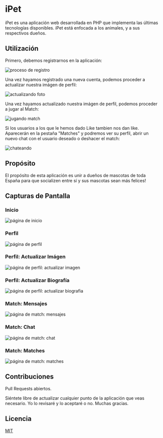 # iPet

iPet es una aplicación web desarrollada en PHP que implementa las últimas tecnologías disponibles.
iPet está enfocada a los animales, y a sus respectivos dueños.

## Utilización

Primero, debemos registrarnos en la aplicación:

![proceso de registro](screenshots/gif/registrarse.gif)

Una vez hayamos registrado una nueva cuenta, podemos proceder a actualizar nuestra imágen de perfil:

![actualizando foto](screenshots/gif/actualizando-imagen-perfil.gif)

Una vez hayamos actualizado nuestra imágen de perfil, podemos proceder a jugar al Match:

![jugando match](screenshots/gif/jugar-match.gif)

Si los usuarios a los que le hemos dado Like tambien nos dan like. Aparecerán en la pestaña "Matches" y podremos ver su perfil, abrir un nuevo chat con el usuario deseado o deshacer el match:

![chateando](screenshots/gif/chateando.gif)

## Propósito

El propósito de esta aplicación es unir a dueños de mascotas de toda España para que socializen entre sí y sus mascotas sean más felices!

## Capturas de Pantalla

### Inicio

![página de inicio](screenshots/Captura-Home.JPG)

### Perfil

![página de perfil](screenshots/Captura-Profile.JPG)

### Perfil: Actualizar Imágen

![página de perfil: actualizar imagen](screenshots/Captura-Profile-Upload-Picture.JPG)

### Perfil: Actualizar Biografía

![página de perfil: actualizar biografia](screenshots/Captura-Profile-Edit-Biography.JPG)

### Match: Mensajes

![página de match: mensajes](screenshots/Captura-Match-Mensajes.JPG)

### Match: Chat

![página de match: chat](screenshots/Captura-Match-Chat.JPG)

### Match: Matches

![página de match: matches](screenshots/Captura-Match-Matches-Dropdown.JPG)

## Contribuciones
Pull Requests abiertos.

Siéntete libre de actualizar cualquier punto de la aplicación que veas necesario. Yo lo revisaré y lo aceptaré o no.
Muchas gracias.

## Licencia
[MIT](https://choosealicense.com/licenses/mit/)